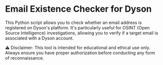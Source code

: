 # Email Existence Checker for Dyson

This Python script allows you to check whether an email address is registered on Dyson's platform. It's particularly useful for OSINT (Open Source Intelligence) investigations, allowing you to verify if a target email is associated with a Dyson account.

⚠️ Disclaimer: This tool is intended for educational and ethical use only. Always ensure you have proper authorization before conducting any form of reconnaissance.
